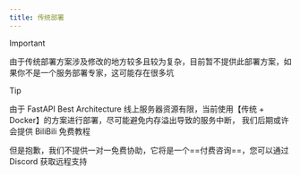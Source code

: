 ```yaml
---
title: 传统部署
---
```


> [!IMPORTANT]
> 由于传统部署方案涉及修改的地方较多且较为复杂，目前暂不提供此部署方案，如果你不是一个服务部署专家，这可能存在很多坑

> [!TIP]
> 由于 FastAPI Best Architecture 线上服务器资源有限，当前使用【传统 + Docker】的方案进行部署，尽可能避免内存溢出导致的服务中断，
> 我们后期或许会提供 BiliBili 免费教程
> 
> 但是抱歉，我们不提供一对一免费协助，它将是一个==付费咨询==，您可以通过 Discord 获取远程支持
